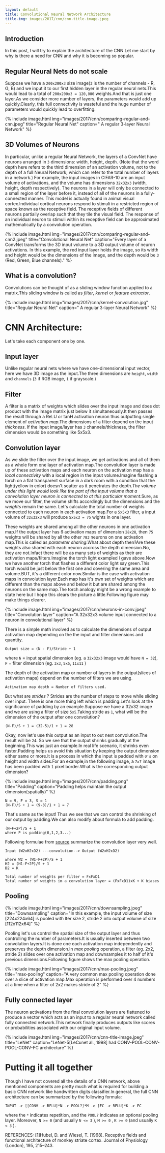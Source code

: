 ```yaml
---
layout: default
title: Convolutional Neural Network Architecture
title-img: images/2017/cnn/cnn-title-image.jpeg
---
```


## Introduction

In this post, I will try to explain the architecture of the CNN.Let me start by why is there a need for CNN and why it is becoming so popular.

<!--more-->

## Regular Neural Nets do not scale

Suppose we have a `200x200x3` size image(`3` is the number of channels - R, G, B) and we input it to our first hidden layer in the regular neural nets.This would lead to a total of `200x200x3 = 120,000` weights.And that is just one layer.As we consider more number of layers, the parameters would add up quickly.Clearly, this full connectivity is wasteful and the huge number of parameters would quickly lead to overfitting.

{% include image.html img="images/2017/cnn/comparing-regular-and-cnn.jpeg" title="Regular Neural Net" caption=" A regular 3-layer Neural Network" %}

## 3D Volumes of Neurons

In particular, unlike a regular Neural Network, the layers of a ConvNet have neurons arranged in `3` dimensions: width, height, depth. (Note that the word depth here refers to the third dimension of an activation volume, not to the depth of a full Neural Network, which can refer to the total number of layers in a network.) For example, the input images in CIFAR-10 are an input volume of activations, and the volume has dimensions `32x32x3` (width, height, depth respectively). The neurons in a layer will only be connected to a small region of the layer before it, instead of all of the neurons in a fully-connected manner. This model is actually found in animal visual cortex.Individual cortical neurons respond to stimuli in a restricted region of space known as the receptive field. The receptive fields of different neurons partially overlap such that they tile the visual field. The response of an individual neuron to stimuli within its receptive field can be approximated mathematically by a convolution operation.

{% include image.html img="images/2017/cnn/comparing-regular-and-cnn2.jpeg" title="Convolutional Neural Net" caption="Every layer of a ConvNet transforms the 3D input volume to a 3D output volume of neuron activations. In this example, the red input layer holds the image, so its width and height would be the dimensions of the image, and the depth would be `3` (Red, Green, Blue channels)." %}

## What is a convolution?

Convolutions can be thought of as a sliding window function applied to a matrix.This sliding window is called as *filter*, *kernel* or *feature extractor*.

{% include image.html img="images/2017/cnn/kernel-convolution.jpg" title="Regular Neural Net" caption=" A regular 3-layer Neural Network" %}

# CNN Architecture:

Let's take each component one by one. 

## Input layer

Unlike regular neural nets where we have one-dimensional input vector, here we have 3D image as the input.The three dimensions are `height`, `width` and `channels` (`3` if RGB image, `1` if grayscale.)

## Filter

A filter is a matrix of weights which slides over the input image and does dot product with the image matrix just below it simultaneously.It then passes the result through a ReLU or tanH activation neuron thus outputting single element of *activation map*.The dimensions of a filter depend on the input *thickness*. If the input image/layer has `3` channels/thickness, the filter dimension would be something like 5x5x3.

## Convolution layer

As we slide the filter over the input image, we get activations and all of them as a whole form one layer of activation map.The convolution layer is made up of these activation maps and each neuron on the activation map has a *local connectivity* with a local region in the input volume.Imagine flashing a torch on a flat transparent surface in a dark room with a condition that the light(yellow in color) doesn't scatter as it penetrates the depth.*The volume under this light would look like the part of the input volume that a convolution layer neuron is connected to at this particular moment*.Sure, as we move our filter, the volume shifts accordingly but the dimensions and the *weights* remain the same. Let's calculate the total number of weights connected to each neuron in each activation map.For a `5x5x3` filter, a input volume of `32x32x3` will produce `5x5x3 = 75` wights in one layer.

These weights are shared among all the other neurons in one activation map.If the output layer has 6 activation maps of dimension `28x28`, then `75` weights will be shared by all the other `783` neurons on one activation map.This is called as *parameter sharing*.What about depth then?Are these weights also shared with each neuron accross the depth dimension.No, they are not.Infact there will be as many sets of weights as their are activation maps/filters.Imagine the torch light exampled I gave above.Now we have another torch that flashes a different color light say green.This torch would be just below the first one and covering the same area and volume.BUT, it's a different color now.Similar is the case with activation maps in convolution layer.Each map has it's own set of weights which are different than the maps above and below it but are shared among the neurons on the same map.The torch analogy might be a wrong example to state here but I hope this clears the picture a little.Following figure may make things clearer.

{% include image.html img="images/2017/cnn/neurons-in-conv.jpeg" title="Convolution layer" caption="A 32x32x3 volume input connected to a neuron in convolutional layer" %}


There is a simple math involved as to calculate the dimensions of output activation map depending on the the input and filter dimensions and quantity.

```
Output size = (N - F)/Stride + 1
```
where  `N` = input spatial dimension (eg. a `32x32x3` image would have `N = 32`),
`F` = filter dimension (eg. `3x3`, `5x5`, `11x11` )

The depth of the activation map or number of layers in the output(slices of activation maps) depend on the number of filters we are using.

```
Activation map depth = Number of filters used.
```
But what are *strides* ? Strides are the number of steps to move while sliding over input.
There is one more thing left which is padding.Let's look at the significance of padding by an example.Suppose we have a 32x32 image and we are using a filter of size `5x5`.Taking stride as `1`, what will be the dimension of the output after one convolution?

```
(N-F)/S + 1 = (32-5)/1 + 1 = 28
```
Okay, now let's use this output as an input to out next convolution.The result will be `24`. So we see that the output shrinks gradually at the beginning.This was just an example.In real life scenario, it shrinks even faster.Padding helps us avoid this situation by keeping the output dimension either same or more.It is a process in which the input is padded with `0's` on height and width sides.For an example,in the following image, a `7x7` image has been padded with `1` pixel border.What is the corresponding output dimension?

{% include image.html img="images/2017/cnn/padding.png" title="Padding" caption="Padding helps maintain the output dimension(spatially)" %}

```
N = 9, F = 3, S = 1
(N-F)/S + 1 = (9-3)/1 + 1 = 7
```
That's same as the input! Thus we see that we can control the shrinking of our output by padding.We can also modify about formula to add padding.

```
(N−F+2P)/S + 1
where P is padding(0,1,2,3...)
```
Following formulae from [source]() summarize the convolution layer very well.

```
Input (W2xH2xD2) ---convolution--> Output (W2xH2xD2)

where W2 = (W1-F+2P)/S + 1
H2 = (H1-F+2P)/S + 1
D2 = K

Total number of weights per filter = FxFxD1 
Total number of weights in a convolution layer = (FxFxD1)xK + K biases
```

## Pooling

{% include image.html img="images/2017/cnn/downsampling.jpeg" title="Downsampling" caption="In this example, the input volume of size [224x224x64] is pooled with lter size 2, stride 2 into
output volume of size [112x112x64]" %}

Pooling let's us control the spatial size of the output layer and thus controlling the number of parameters.It is usually inserted between two convolution layers.It is done one each activation map independently and preserves the depth dimension.In *max pooling* operation, a filter (eg. 2x2, stride 2) slides over one activation map and downsamples it to half of it's previous dimensions.Following figure shows the max pooling operation.

{% include image.html img="images/2017/cnn/max-pooling.jpeg" title="max-pooling" caption="A very common max pooling operation done over a slice of activation map.Max operation is performed over 4 numbers at a time when a filter of 2x2 makes stride of 2" %}

## Fully connected layer

The neuron activations from the final convolution layers are flattened to produce a vector which acts as an input to a regular neural network called fully connected network.This network finally produces outputs like scores or probabilities associated with our original input volume.

{% include image.html img="images/2017/cnn/cnn-title-image.jpeg" title="LeNet" caption="LeNet-5[LeCunet al., 1998] had CONV-POOL-CONV-POOL-CONV-FC architecture" %}

# Putting it all together

Though I have not covered all the details of a CNN network, above mentioned components are pretty much what is required for building a basic CNN network like handwritten digits classifier.In general, the full CNN architecture can be summarized by the following formula:

```
INPUT -> [[CONV -> RELU]*N -> POOL?]*M -> [FC -> RELU]*K -> FC
```
where the `*` indicates repetition, and the `POOL?` indicates an optional pooling layer.
Moreover, `N >= 0` (and usually `N <= 3` ), `M >= 0` , `K >= 0` (and usually `K < 3` ).






REFERENCES:
[1]Hubel, D. and Wiesel, T. (1968). Receptive fields and functional architecture of monkey striate cortex. Journal of Physiology (London), 195, 215–243.
